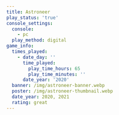 ```yaml
---
title: Astroneer
play_status: 'true'
console_settings:
  console:
    - pc
  play_method: digital
game_info:
  times_played:
    - date_day: ''
      time_played:
        play_time_hours: 65
        play_time_minutes: ''
      date_year: '2020'
  banner: /img/astroneer-banner.webp
  poster: /img/astroneer-thumbnail.webp
  date_year: 2020, 2021
  rating: great
---
```

